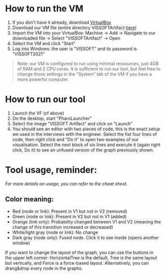 # How to run the VM

1. If you don't have it already, download [VirtualBox](https://www.virtualbox.org/wiki/Downloads)
2. Download our VM file (entire directory VISSOFTArtifact [here](https://github.com/CelineDknp/VISSOFTArtifact))
3. Import the VM into your VirtualBox: Machine -> Add -> Navigate to our downloaded file -> Select "VISSOFTArtifact" -> Open
4. Select the VM and click "Start"
5. Log into Windows: the user is "VISSOFT" and its password is "VISSOFT2021"
>Note: our VM is configured to run using minimal ressources, just 4GB of RAM and 2 CPU cores. It is sufficient to run our tool, but feel free to change those settings in the "System" tab of the VM if you have a more powerful computer.


# How to run our tool
1. Launch the VF (cf above)
2. On the desktop, start "PharoLauncher"
3. Select the image "VISSOFT Artifact" and click on "Launch"
3. You should see an editor with two pieces of code, this is the exact setup we used in the interviews with the engineer. Select the fist four lines of code, then right click and "Do it" to open two examples of our visualisation. Select the next block of six lines and execute it (again right click, Do it) to see an unfused version of the graph previously shown.


# Tool usage, reminder:
*For more details on usage, you can refer to the cheat sheet.*

## Color meaning:
- Red (node or link): Present in V1 but not in V2 (removed)
- Green (node or link): Present in V2 but not in V1 (added)
- Orange (link only): Probability changed between V1 and V2 (meaning the change of this transition increased or decreased)
- White/light gray (node or link): No change
- Dark gray (node only): Fused node. Click it to see inside (opens another window)

If you want to change the layout of the graph, you can use the buttons in the upper left corner: HorizontalTree is the default, Tree is the same layout but vertically, and Force is a force-based layout. Alternatively, you can drang&drop every node in the graphs.